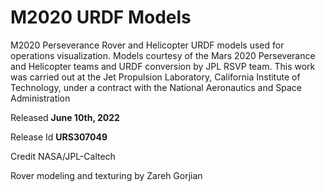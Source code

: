 # M2020 URDF Models

M2020 Perseverance Rover and Helicopter URDF models used for operations visualization. Models courtesy of the Mars 2020 Perseverance and Helicopter teams and URDF conversion by JPL RSVP team. This work was carried out at the Jet Propulsion Laboratory, California Institute of Technology, under a contract with the National Aeronautics and Space Administration

Released **June 10th, 2022**

Release Id **URS307049**

Credit NASA/JPL-Caltech

Rover modeling and texturing by Zareh Gorjian


